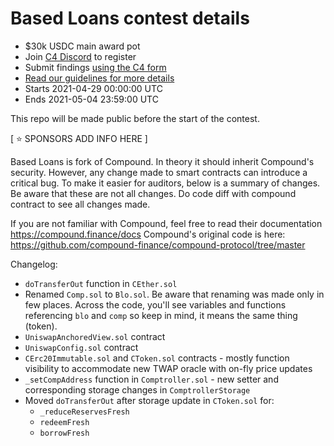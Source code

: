 # Based Loans contest details
- $30k USDC main award pot
- Join [C4 Discord](https://discord.gg/EY5dvm3evD) to register
- Submit findings [using the C4 form](https://c4-basedloans.netlify.app/)
- [Read our guidelines for more details](https://code423n4.com/compete)
- Starts 2021-04-29 00:00:00 UTC
- Ends 2021-05-04 23:59:00 UTC

This repo will be made public before the start of the contest.

[ ⭐️ SPONSORS ADD INFO HERE ]

Based Loans is fork of Compound. In theory it should inherit Compound's security. However, any change made to smart contracts can introduce a critical bug. To make it easier for auditors, below is a summary of changes. Be aware that these are not all changes. Do code diff with compound contract to see all changes made.

If you are not familiar with Compound, feel free to read their documentation https://compound.finance/docs
Compound's original code is here: https://github.com/compound-finance/compound-protocol/tree/master

Changelog:
- `doTransferOut` function in `CEther.sol`
- Renamed `Comp.sol` to `Blo.sol`. Be aware that renaming was made only in few places. Across the code, you'll see variables and functions referencing `blo` and `comp` so keep in mind, it means the same thing (token).
- `UniswapAnchoredView.sol` contract
- `UniswapConfig.sol` contract
- `CErc20Immutable.sol` and `CToken.sol` contracts - mostly function visibility to accommodate new TWAP oracle with on-fly price updates
- `_setCompAddress` function in `Comptroller.sol` - new setter and corresponding storage changes in `ComptrollerStorage`
- Moved `doTransferOut` after storage update in `CToken.sol` for:
    - `_reduceReservesFresh`
    - `redeemFresh`
    - `borrowFresh`
